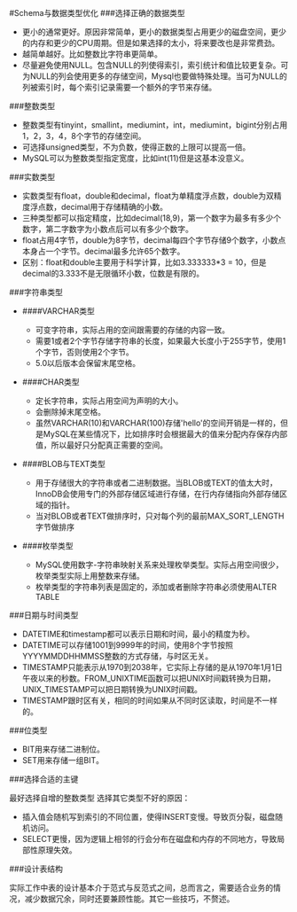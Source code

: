 #Schema与数据类型优化
###选择正确的数据类型

+ 更小的通常更好。原因非常简单，更小的数据类型占用更少的磁盘空间，更少的内存和更少的CPU周期。但是如果选择的太小，将来要改也是非常费劲。
+ 越简单越好。比如整数比字符串更简单。
+ 尽量避免使用NULL。包含NULL的列使得索引，索引统计和值比较更复杂。可为NULL的列会使用更多的存储空间，Mysql也要做特殊处理。当可为NULL的列被索引时，每个索引记录需要一个额外的字节来存储。

###整数类型

+ 整数类型有tinyint，smallint，mediumint，int，mediumint，bigint分别占用1，2，3，4，8个字节的存储空间。
+ 可选择unsigned类型，不为负数，使得正数的上限可以提高一倍。
+ MySQL可以为整数类型指定宽度，比如int(11)但是这基本没意义。

###实数类型
+ 实数类型有float，double和decimal，float为单精度浮点数，double为双精度浮点数，decimal用于存储精确的小数。
+ 三种类型都可以指定精度，比如decimal(18,9)，第一个数字为最多有多少个数字，第二字数字为小数点后可以有多少个数字。
+ float占用4字节，double为8字节，decimal每四个字节存储9个数字，小数点本身占一个字节。decimal最多允许65个数字。
+ 区别：float和double主要用于科学计算，比如3.333333*3 = 10，但是decimal的3.333不是无限循环小数，位数是有限的。

###字符串类型

+ ####VARCHAR类型
	+ 可变字符串，实际占用的空间跟需要的存储的内容一致。
	+ 需要1或者2个字节存储字符串的长度，如果最大长度小于255字节，使用1个字节，否则使用2个字节。
	+ 5.0以后版本会保留末尾空格。

+ ####CHAR类型
	+ 定长字符串，实际占用空间为声明的大小。
	+ 会删除掉末尾空格。
	+ 虽然VARCHAR(10)和VARCHAR(100)存储'hello'的空间开销是一样的，但是MySQL在某些情况下，比如排序时会根据最大的值来分配内存保存内部值，所以最好只分配真正需要的空间。

+ ####BLOB与TEXT类型
	+ 用于存储很大的字符串或者二进制数据。当BLOB或TEXT的值太大时，InnoDB会使用专门的外部存储区域进行存储，在行内存储指向外部存储区域的指针。
	+ 当对BLOB或者TEXT做排序时，只对每个列的最前MAX_SORT_LENGTH字节做排序

+ ####枚举类型
	+ MySQL使用数字-字符串映射关系来处理枚举类型。实际占用空间很少，枚举类型实际上用整数来存储。
	+ 枚举类型的字符串列表是固定的，添加或者删除字符串必须使用ALTER TABLE
	
###日期与时间类型
+ DATETIME和timestamp都可以表示日期和时间，最小的精度为秒。
+ DATETIME可以存储1001到9999年的时间，使用8个字节按照YYYYMMDDHHMMSS整数的方式存储，与时区无关。
+ TIMESTAMP只能表示从1970到2038年，它实际上存储的是从1970年1月1日午夜以来的秒数。FROM_UNIXTIME函数可以把UNIX时间戳转换为日期，UNIX_TIMESTAMP可以把日期转换为UNIX时间戳。
+ TIMESTAMP跟时区有关，相同的时间如果从不同时区读取，时间是不一样的。

###位类型
+ BIT用来存储二进制位。
+ SET用来存储一组BIT。

###选择合适的主键

最好选择自增的整数类型
选择其它类型不好的原因：

+ 插入值会随机写到索引的不同位置，使得INSERT变慢。导致页分裂，磁盘随机访问。
+ SELECT更慢，因为逻辑上相邻的行会分布在磁盘和内存的不同地方，导致局部性原理失效。

###设计表结构

实际工作中表的设计基本介于范式与反范式之间，总而言之，需要适合业务的情况，减少数据冗余，同时还要兼顾性能。其它一些技巧，不赘述。